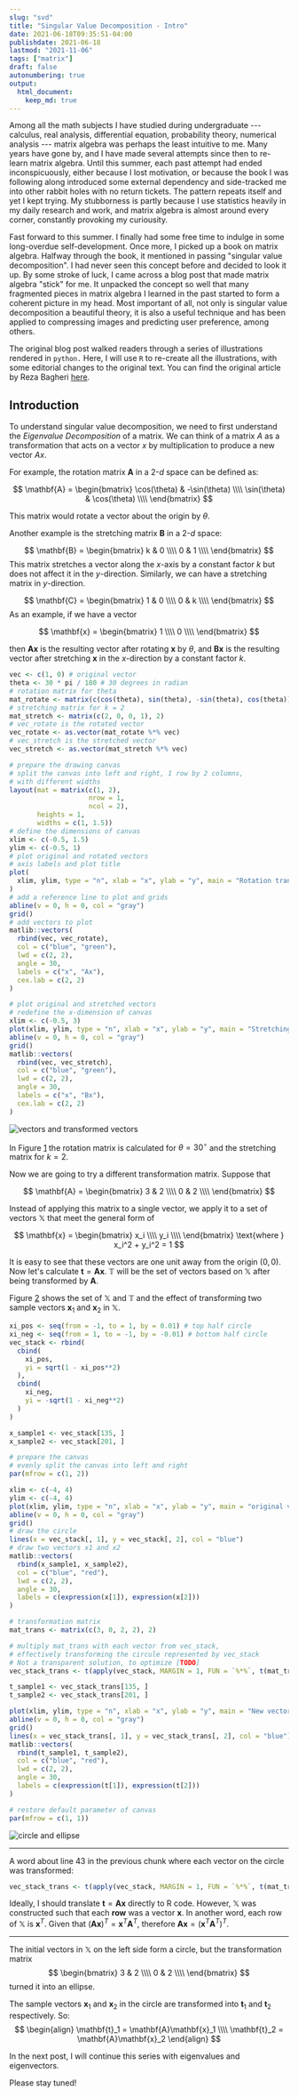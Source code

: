 ```yaml
---
slug: "svd"
title: "Singular Value Decomposition - Intro"
date: 2021-06-18T09:35:51-04:00 
publishdate: 2021-06-18
lastmod: "2021-11-06"
tags: ["matrix"]
draft: false
autonumbering: true
output: 
  html_document:
    keep_md: true
---
```


Among all the math subjects I have studied during undergraduate ---
calculus, real analysis, differential equation, probability theory, numerical analysis ---
matrix algebra was perhaps the least intuitive to me.
Many years have gone by,
and I have made several attempts since then to re-learn matrix algebra.
Until this summer, each past attempt had ended inconspicuously,
either because I lost motivation, or because the book I was following along
introduced some external dependency and side-tracked me into other rabbit holes
with no return tickets.
The pattern repeats itself and yet I kept trying.
My stubborness is partly because I use statistics heavily in my daily research and work,
and matrix algebra is almost around every corner,
constantly provoking my curiousity.

Fast forward to this summer.
I finally had some free time to indulge in some long-overdue self-development.
Once more, I picked up a book on matrix algebra.
Halfway through the book, it mentioned in passing "singular value decomposition".
I had never seen this concept before and decided to look it up.
By some stroke of luck, I came across a blog post that made matrix algebra "stick" for me.
It unpacked the concept so well that many fragmented pieces in matrix algebra
I learned in the past started to form a coherent picture in my head.
Most important of all, not only is singular value decomposition a beautiful theory,
it is also a useful technique
and has been applied to compressing images and predicting user preference,
among others.

The original blog post walked readers through a series of illustrations rendered in `python.`
Here, I will use `R` to re-create all the illustrations,
with some editorial changes to the original text.
You can find the original article by Reza Bagheri
[here](https://towardsdatascience.com/understanding-singular-value-decomposition-and-its-application-in-data-science-388a54be95d).

## Introduction



To understand singular value decomposition,
we need to first understand the *Eigenvalue Decomposition* of a matrix.
We can think of a matrix $A$ as a transformation that acts on a vector $x$ 
by multiplication to produce a new vector $Ax$. 

For example, the rotation matrix $\mathbf{A}$ in a 2-$d$ space can be defined as:

$$
\mathbf{A} = 
\begin{bmatrix}
  \cos(\theta) & -\sin(\theta) \\\\
  \sin(\theta) & \cos(\theta) \\\\
\end{bmatrix}
$$ 

This matrix would rotate a vector about the origin by $\theta$. 

Another example is the stretching matrix $\mathbf{B}$ in a 2-$d$ space: 

$$
\mathbf{B} = 
\begin{bmatrix}
  k & 0  \\\\
  0 & 1  \\\\
\end{bmatrix}
$$ 
This matrix stretches a vector along the $x$-axis by a constant factor $k$ 
but does not affect it in the $y$-direction. 
Similarly, we can have a stretching matrix in $y$-direction.

$$
\mathbf{C} = 
\begin{bmatrix}
  1 & 0  \\\\
  0 & k  \\\\
\end{bmatrix}
$$ 
As an example, if we have a vector

$$
\mathbf{x} = 
\begin{bmatrix}
  1 \\\\
  0 \\\\
\end{bmatrix}
$$ 

then $\mathbf{A}\mathbf{x}$ is the resulting vector 
after rotating $\mathbf{x}$ by $\theta$, 
and $\mathbf{B}\mathbf{x}$ is the resulting vector 
after stretching $\mathbf{x}$ in the $x$-direction by a constant factor $k$.



```r 
vec <- c(1, 0) # original vector
theta <- 30 * pi / 180 # 30 degrees in radian
# rotation matrix for theta
mat_rotate <- matrix(c(cos(theta), sin(theta), -sin(theta), cos(theta)), 2)
# stretching matrix for k = 2
mat_stretch <- matrix(c(2, 0, 0, 1), 2)
# vec_rotate is the rotated vector
vec_rotate <- as.vector(mat_rotate %*% vec)
# vec_stretch is the stretched vector
vec_stretch <- as.vector(mat_stretch %*% vec)

# prepare the drawing canvas
# split the canvas into left and right, 1 row by 2 columns,
# with different widths
layout(mat = matrix(c(1, 2),
                    nrow = 1,
                    ncol = 2),
       heights = 1,
       widths = c(1, 1.5))
# define the dimensions of canvas
xlim <- c(-0.5, 1.5)
ylim <- c(-0.5, 1)
# plot original and rotated vectors
# axis labels and plot title
plot(
  xlim, ylim, type = "n", xlab = "x", ylab = "y", main = "Rotation transform", asp = 1
)
# add a reference line to plot and grids
abline(v = 0, h = 0, col = "gray")
grid()
# add vectors to plot
matlib::vectors(
  rbind(vec, vec_rotate),
  col = c("blue", "green"),
  lwd = c(2, 2),
  angle = 30,
  labels = c("x", "Ax"),
  cex.lab = c(2, 2)
)

# plot original and stretched vectors
# redefine the x-dimension of canvas
xlim <- c(-0.5, 3)
plot(xlim, ylim, type = "n", xlab = "x", ylab = "y", main = "Stretching transform", asp = 1)
abline(v = 0, h = 0, col = "gray")
grid()
matlib::vectors(
  rbind(vec, vec_stretch),
  col = c("blue", "green"),
  lwd = c(2, 2),
  angle = 30,
  labels = c("x", "Bx"),
  cex.lab = c(2, 2)
)
```
![vectors and transformed vectors](rotate-and-strech-1.png "A vector transformed by rotation (left) and stretching (right)")

In Figure [1](#vectors-figure) the rotation matrix is calculated for $\theta = 30^{\circ}$ 
and the stretching matrix for $k = 2$.

Now we are going to try a different transformation matrix. 
Suppose that 

$$
\mathbf{A} = 
\begin{bmatrix}
  3 & 2 \\\\
  0 & 2 \\\\
\end{bmatrix}
$$ 

Instead of applying this matrix to a single vector, 
we apply it to a set of vectors $\mathbb{X}$ that meet the general form of 

$$
\mathbf{x} = 
\begin{bmatrix}
  x_i \\\\
  y_i \\\\
\end{bmatrix}
\text{where } x_i^2 + y_i^2 = 1
$$ 

It is easy to see that these vectors are one unit away from the origin $(0, 0)$.
Now let's calculate $\mathbf{t} = \mathbf{A}\mathbf{x}$. 
$\mathbb{T}$ will be the set of vectors based on $\mathbb{X}$ 
after being transformed by $\mathbf{A}$.

Figure [2](#circle-figure) shows the set of $\mathbb{X}$ and $\mathbb{T}$ 
and the effect of transforming two sample vectors $\mathbf{x}_1$ and $\mathbf{x}_2$ 
in $\mathbb{X}$.

```r {linenos=table}
xi_pos <- seq(from = -1, to = 1, by = 0.01) # top half circle
xi_neg <- seq(from = 1, to = -1, by = -0.01) # bottom half circle
vec_stack <- rbind(
  cbind(
    xi_pos,
    yi = sqrt(1 - xi_pos**2)
  ),
  cbind(
    xi_neg,
    yi = -sqrt(1 - xi_neg**2)
  )
)

x_sample1 <- vec_stack[135, ]
x_sample2 <- vec_stack[201, ]

# prepare the canvas
# evenly split the canvas into left and right
par(mfrow = c(1, 2))

xlim <- c(-4, 4)
ylim <- c(-4, 4)
plot(xlim, ylim, type = "n", xlab = "x", ylab = "y", main = "original vectors", asp = 1)
abline(v = 0, h = 0, col = "gray")
grid()
# draw the circle
lines(x = vec_stack[, 1], y = vec_stack[, 2], col = "blue")
# draw two vectors x1 and x2
matlib::vectors(
  rbind(x_sample1, x_sample2),
  col = c("blue", "red"),
  lwd = c(2, 2),
  angle = 30,
  labels = c(expression(x[1]), expression(x[2]))
)

# transformation matrix
mat_trans <- matrix(c(3, 0, 2, 2), 2)

# multiply mat_trans with each vector from vec_stack,
# effectively transforming the circule represented by vec_stack
# Not a transparent solution, to optimize [TODO]
vec_stack_trans <- t(apply(vec_stack, MARGIN = 1, FUN = `%*%`, t(mat_trans)))

t_sample1 <- vec_stack_trans[135, ]
t_sample2 <- vec_stack_trans[201, ]

plot(xlim, ylim, type = "n", xlab = "x", ylab = "y", main = "New vectors after transformation", asp = 1)
abline(v = 0, h = 0, col = "gray")
grid()
lines(x = vec_stack_trans[, 1], y = vec_stack_trans[, 2], col = "blue")
matlib::vectors(
  rbind(t_sample1, t_sample2),
  col = c("blue", "red"),
  lwd = c(2, 2),
  angle = 30,
  labels = c(expression(t[1]), expression(t[2]))
)

# restore default parameter of canvas
par(mfrow = c(1, 1))
```
![circle and ellipse](circle-transform-1.png "A circle (left) and a ellipse after transformation (right)")

---

A word about line 43 in the previous chunk
where each vector on the circle was transformed:

```r {linenos=table,linenostart=43}
vec_stack_trans <- t(apply(vec_stack, MARGIN = 1, FUN = `%*%`, t(mat_trans)))
```

Ideally, I should translate $\mathbf{t} = \mathbf{A}\mathbf{x}$ directly to R code.
However, $\mathbb{X}$ was constructed such that each **row** was a vector $\mathbf{x}$.
In another word, each row of $\mathbb{X}$ is $\mathbf{x}^T$. 
Given that $({\mathbf{A}\mathbf{x}})^T = \mathbf{x}^T\mathbf{A}^T$,
therefore $\mathbf{A}\mathbf{x} = ({\mathbf{x}^T\mathbf{A}^T})^T$.

---

The initial vectors in $\mathbb{X}$ on the left side form a circle, 
but the transformation matrix
$$
\begin{bmatrix}
  3 & 2 \\\\
  0 & 2 \\\\
\end{bmatrix}
$$
turned it into an ellipse.

The sample vectors $\mathbf{x}_1$ and $\mathbf{x}_2$ in the circle are transformed 
into $\mathbf{t}_1$ and $\mathbf{t}_2$ respectively. So:
$$
\begin{align}
  \mathbf{t}_1 = \mathbf{A}\mathbf{x}_1 \\\\
  \mathbf{t}_2 = \mathbf{A}\mathbf{x}_2
\end{align}
$$ 

In the next post, I will continue this series with eigenvalues and eigenvectors.

Please stay tuned!

